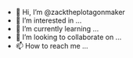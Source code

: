 - 👋 Hi, I’m @zacktheplotagonmaker
- 👀 I’m interested in ...
- 🌱 I’m currently learning ...
- 💞️ I’m looking to collaborate on ...
- 📫 How to reach me ...

<!---
zacktheplotagonmaker/zacktheplotagonmaker is a ✨ special ✨ repository because its `README.md` (this file) appears on your GitHub profile.
You can click the Preview link to take a look at your changes.
--->
